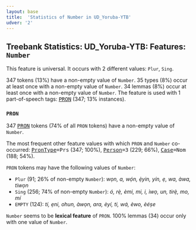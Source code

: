 ```yaml
---
layout: base
title:  'Statistics of Number in UD_Yoruba-YTB'
udver: '2'
---
```


## Treebank Statistics: UD_Yoruba-YTB: Features: `Number`

This feature is universal.
It occurs with 2 different values: `Plur`, `Sing`.

347 tokens (13%) have a non-empty value of `Number`.
35 types (8%) occur at least once with a non-empty value of `Number`.
34 lemmas (8%) occur at least once with a non-empty value of `Number`.
The feature is used with 1 part-of-speech tags: <tt><a href="yo_ytb-pos-PRON.html">PRON</a></tt> (347; 13% instances).

### `PRON`

347 <tt><a href="yo_ytb-pos-PRON.html">PRON</a></tt> tokens (74% of all `PRON` tokens) have a non-empty value of `Number`.

The most frequent other feature values with which `PRON` and `Number` co-occurred: <tt><a href="yo_ytb-feat-PronType.html">PronType</a></tt><tt>=Prs</tt> (347; 100%), <tt><a href="yo_ytb-feat-Person.html">Person</a></tt><tt>=3</tt> (229; 66%), <tt><a href="yo_ytb-feat-Case.html">Case</a></tt><tt>=Nom</tt> (188; 54%).

`PRON` tokens may have the following values of `Number`:

* `Plur` (91; 26% of non-empty `Number`): <em>wọn, a, wọ́n, ẹ̀yin, yín, ẹ, wa, àwa, tiwọn</em>
* `Sing` (256; 74% of non-empty `Number`): <em>ó, rẹ̀, èmi, mi, i, ìwọ, un, tirẹ̀, mo, mí</em>
* `EMPTY` (124): <em>tí, ẹni, ohun, àwọn, ara, èyí, ti, wá, èwo, èéṣe</em>

`Number` seems to be **lexical feature** of `PRON`. 100% lemmas (34) occur only with one value of `Number`.

